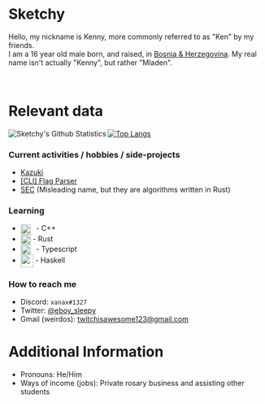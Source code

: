 Sketchy
===
Hello, my nickname is Kenny, more commonly referred to as "Ken" by my friends. <br>
I am a 16 year old male born, and raised, in [Bosnia & Herzegovina](https://en.wikipedia.org/wiki/Bosnia_and_Herzegovina). My real name isn't actually "Kenny", but rather "Mladen".

<br>


Relevant data
===
<img align="left" alt="Sketchy's Github Statistics" src="https://github-readme-stats.vercel.app/api?username=SketchyLxve&show_icons=true&theme=dracula&include_all_commits=true" />

[![Top Langs](https://github-readme-stats.vercel.app/api/top-langs/?username=SketchyLxve)](https://github.com/SketchyLxve/github-readme-stats)


### Current activities / hobbies / side-projects
- [Kazuki](https://github.com/SketchyLxve/Kazuki)
- [[CLI] Flag Parser](https://github.com/SketchyLxve/cli-fp)
- [SEC](https://github.com/SketchyLxve/SEC) (Misleading name, but they are algorithms written in Rust)

### Learning
- <img align="center" height="20" src="https://raw.githubusercontent.com/isocpp/logos/master/cpp_logo.png">⠀- C++
- <img align="center" height="20" src="https://rustacean.net/assets/cuddlyferris.png"> - Rust
- <img align="center" height="20" src="https://seeklogo.com/images/T/typescript-logo-B29A3F462D-seeklogo.com.png">⠀- Typescript
- <img align="center" height="25" src="https://img.icons8.com/officel/2x/haskell.png"> - Haskell

### How to reach me
- Discord: `xanax#1327`
- Twitter: [@eboy_sleepy](https://twitter.com/eboy_sleepy)
- Gmail (weirdos): twitchisawesome123@gmail.com

Additional Information
===
- Pronouns: He/Him
- Ways of income (jobs): Private rosary business and assisting other students

